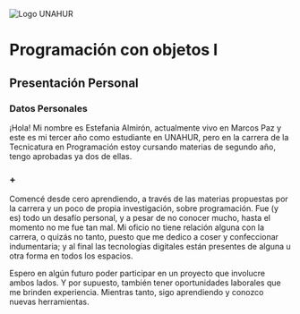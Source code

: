 ![Logo UNAHUR](./UNAHUR.png)

# Programación con objetos I
## Presentación Personal

### Datos Personales
¡Hola! Mi nombre es Estefania Almirón, actualmente vivo en Marcos Paz y este es mi tercer año como estudiante en UNAHUR, pero en la carrera de la Tecnicatura en Programación estoy cursando materias de segundo año, tengo aprobadas ya dos de ellas. 


### +

Comencé desde cero aprendiendo, a través de las materias propuestas por la carrera y un poco de propia investigación, sobre programación. Fue (y es) todo un desafío personal, y a pesar de no conocer mucho, hasta el momento no me fue tan mal. 
Mi oficio no tiene relación alguna con la carrera, o quizás no tanto, puesto que me dedico a coser y confeccionar indumentaria; y al final las tecnologías digitales están presentes de alguna u otra forma en todos los espacios.

Espero en algún futuro poder participar en un proyecto que involucre ambos lados. Y por supuesto, también tener oportunidades laborales que me brinden experiencia. Mientras tanto, sigo aprendiendo y conozco nuevas herramientas.



